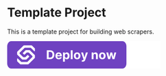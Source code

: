 # Template Project

This is a template project for building web scrapers.

[![Deploy to Genezio](https://raw.githubusercontent.com/Genez-io/graphics/main/svg/deploy-button.svg)](https://github.com/genez-io/web-scraper)
